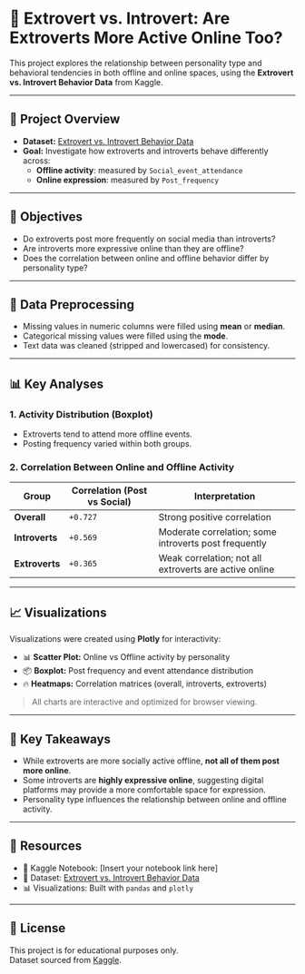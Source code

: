 # 🧠 Extrovert vs. Introvert: Are Extroverts More Active Online Too?

This project explores the relationship between personality type and behavioral tendencies in both offline and online spaces, using the **Extrovert vs. Introvert Behavior Data** from Kaggle.

---

## 📌 Project Overview

- **Dataset:** [Extrovert vs. Introvert Behavior Data](https://www.kaggle.com/datasets/)
- **Goal:** Investigate how extroverts and introverts behave differently across:
  - **Offline activity**: measured by `Social_event_attendance`
  - **Online expression**: measured by `Post_frequency`

---

## 🎯 Objectives

- Do extroverts post more frequently on social media than introverts?
- Are introverts more expressive online than they are offline?
- Does the correlation between online and offline behavior differ by personality type?

---

## 🔧 Data Preprocessing

- Missing values in numeric columns were filled using **mean** or **median**.
- Categorical missing values were filled using the **mode**.
- Text data was cleaned (stripped and lowercased) for consistency.

---

## 📊 Key Analyses

### 1. Activity Distribution (Boxplot)
- Extroverts tend to attend more offline events.
- Posting frequency varied within both groups.

### 2. Correlation Between Online and Offline Activity

| Group      | Correlation (Post vs Social) | Interpretation |
|------------|-------------------------------|----------------|
| **Overall**    | `+0.727`                        | Strong positive correlation |
| **Introverts** | `+0.569`                        | Moderate correlation; some introverts post frequently |
| **Extroverts** | `+0.365`                        | Weak correlation; not all extroverts are active online |

---

## 📈 Visualizations

Visualizations were created using **Plotly** for interactivity:

- 📊 **Scatter Plot:** Online vs Offline activity by personality  
- 📦 **Boxplot:** Post frequency and event attendance distribution  
- 🔥 **Heatmaps:** Correlation matrices (overall, introverts, extroverts)

> All charts are interactive and optimized for browser viewing.

---

## 🧠 Key Takeaways

- While extroverts are more socially active offline, **not all of them post more online**.
- Some introverts are **highly expressive online**, suggesting digital platforms may provide a more comfortable space for expression.
- Personality type influences the relationship between online and offline activity.

---

## 💾 Resources

- 📘 Kaggle Notebook: [Insert your notebook link here]
- 📂 Dataset: [Extrovert vs. Introvert Behavior Data](https://www.kaggle.com/datasets/)
- 📊 Visualizations: Built with `pandas` and `plotly`

---

## 📎 License

This project is for educational purposes only.  
Dataset sourced from [Kaggle](https://www.kaggle.com/).
